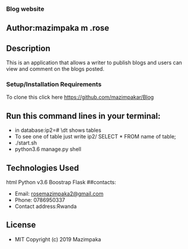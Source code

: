 ### Blog website
## Author:mazimpaka m .rose
## Description
This is an application that allows a writer to publish blogs and users can view and comment on the blogs posted.
### Setup/Installation Requirements
To clone this click here https://github.com/mazimpakar/Blog
## Run this command lines in your terminal:
* in database:ip2=# \dt shows tables
* To see one of table just write ip2/ SELECT * FROM name of table;
* ./start.sh
* python3.6 manage.py shell
## Technologies Used
html
Python v3.6
Boostrap
Flask
##contacts:

* Email: rosemazimpaka2@gmail.com
* Phone: 0786950337
* Contact address:Rwanda

## License
* MIT Copyright (c) 2019 Mazimpaka





